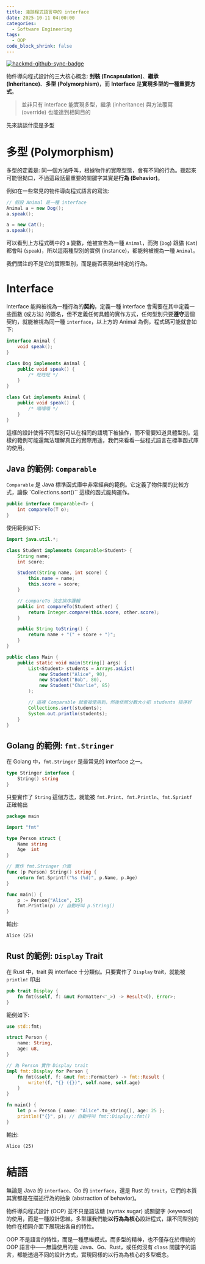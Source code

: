 ```yaml
---
title: 淺談程式語言中的 interface
date: 2025-10-11 04:00:00
categories:
  - Software Engineering
tags:
  - OOP
code_block_shrink: false
---
```


[![hackmd-github-sync-badge](https://hackmd.io/18N_YujRTeWWdAvBdGwygw/badge)](https://hackmd.io/18N_YujRTeWWdAvBdGwygw)

物件導向程式設計的三大核心概念: **封裝 (Encapsulation)**、**繼承 (Inheritance)**、**多型 (Polymorphism)**，而 **Interface** 是**實現多型的一種重要方式**。

> 並非只有 interface 能實現多型，繼承 (inheritance) 與方法覆寫 (override) 也能達到相同目的

先來談談什麼是多型

# 多型 (Polymorphism)

多型的定義是: 同一個方法呼叫，根據物件的實際型態，會有不同的行為。聽起來可能很拗口，不過這段話最重要的關鍵字其實是**行為 (Behavior)**。

例如在一些常見的物件導向程式語言的寫法:

```java
// 假設 Animal 是一種 interface
Animal a = new Dog();
a.speak();

a = new Cat();
a.speak();
```

可以看到上方程式碼中的 `a` 變數，他被宣告為一種 `Animal`，而狗 (`Dog`) 跟貓 (`Cat`) 都會叫 (`speak`)，所以這兩種型別的實例 (instance)，都能夠被視為一種 `Animal`。

我們關注的不是它的實際型別，而是能否表現出特定的行為。

# Interface

Interface 能夠被視為一種行為的**契約**，定義一種 interface 會需要在其中定義一些函數 (或方法) 的簽名，但不定義任何具體的實作方式，任何型別只要**遵守**這個契約，就能被視為同一種 `interface`，以上方的 Animal 為例，程式碼可能就會如下:

```java
interface Animal {
    void speak();
}

class Dog implements Animal {
    public void speak() {
        /* 旺旺旺 */
    }
}

class Cat implements Animal {
    public void speak() {
        /* 喵喵喵 */
    }
}
```

這樣的設計使得不同型別可以在相同的語境下被操作，而不需要知道具體型別。這樣的範例可能還無法理解真正的實際用途，我們來看看一些程式語言在標準函式庫的使用。

## Java 的範例: `Comparable`

`Comparable` 是 Java 標準函式庫中非常經典的範例。它定義了物件間的比較方式，讓像 `Collections.sort()`` 這樣的函式能夠運作。

```java
public interface Comparable<T> {
    int compareTo(T o);
}
```

使用範例如下:

```java
import java.util.*;

class Student implements Comparable<Student> {
    String name;
    int score;

    Student(String name, int score) {
        this.name = name;
        this.score = score;
    }

    // compareTo 決定排序邏輯
    public int compareTo(Student other) {
        return Integer.compare(this.score, other.score);
    }

    public String toString() {
        return name + "(" + score + ")";
    }
}

public class Main {
    public static void main(String[] args) {
        List<Student> students = Arrays.asList(
            new Student("Alice", 90),
            new Student("Bob", 80),
            new Student("Charlie", 85)
        );

        // 這裡 Comparable 就會被使用到，然後依照分數大小把 students 排序好
        Collections.sort(students);
        System.out.println(students);
    }
}
```

## Golang 的範例: `fmt.Stringer`

在 Golang 中，`fmt.Stringer` 是最常見的 interface 之一。

```go
type Stringer interface {
    String() string
}
```

只要實作了 `String` 這個方法，就能被 `fmt.Print`、`fmt.Println`、`fmt.Sprintf` 正確輸出

```go
package main

import "fmt"

type Person struct {
    Name string
    Age  int
}

// 實作 fmt.Stringer 介面
func (p Person) String() string {
    return fmt.Sprintf("%s (%d)", p.Name, p.Age)
}

func main() {
    p := Person{"Alice", 25}
    fmt.Println(p) // 自動呼叫 p.String()
}
```

輸出:

```
Alice (25)
```

## Rust 的範例: `Display` Trait

在 Rust 中，trait 與 interface 十分類似。只要實作了 `Display` trait，就能被 `println!` 印出

```rust
pub trait Display {
    fn fmt(&self, f: &mut Formatter<'_>) -> Result<(), Error>;
}
```

範例如下:

```rust
use std::fmt;

struct Person {
    name: String,
    age: u8,
}

// 為 Person 實作 Display trait
impl fmt::Display for Person {
    fn fmt(&self, f: &mut fmt::Formatter) -> fmt::Result {
        write!(f, "{} ({})", self.name, self.age)
    }
}

fn main() {
    let p = Person { name: "Alice".to_string(), age: 25 };
    println!("{}", p); // 自動呼叫 fmt::Display::fmt()
}
```

輸出:

```
Alice (25)
```

# 結語

無論是 Java 的 `interface`、Go 的 `interface`，還是 Rust 的 `trait`，它們的本質其實都是在描述行為的抽象 (abstraction of behavior)。

物件導向程式設計 (OOP) 並不只是語法糖 (syntax sugar) 或關鍵字 (keyword) 的使用，而是一種設計思維。多型讓我們能**以行為為核心**設計程式，讓不同型別的物件在相同介面下展現出各自的特性。

OOP 不是語言的特性，而是一種思維模式。而多型的精神，也不僅存在於傳統的 OOP 語言中——無論使用的是 Java、Go、Rust，或任何沒有 `class` 關鍵字的語言，都能透過不同的設計方式，實現同樣的以行為為核心的多型概念。